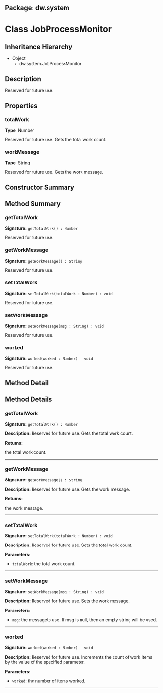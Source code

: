 ## Package: dw.system

# Class JobProcessMonitor

## Inheritance Hierarchy

- Object
  - dw.system.JobProcessMonitor

## Description

Reserved for future use.

## Properties

### totalWork

**Type:** Number

Reserved for future use. Gets the total work count.

### workMessage

**Type:** String

Reserved for future use. Gets the work message.

## Constructor Summary

## Method Summary

### getTotalWork

**Signature:** `getTotalWork() : Number`

Reserved for future use.

### getWorkMessage

**Signature:** `getWorkMessage() : String`

Reserved for future use.

### setTotalWork

**Signature:** `setTotalWork(totalWork : Number) : void`

Reserved for future use.

### setWorkMessage

**Signature:** `setWorkMessage(msg : String) : void`

Reserved for future use.

### worked

**Signature:** `worked(worked : Number) : void`

Reserved for future use.

## Method Detail

## Method Details

### getTotalWork

**Signature:** `getTotalWork() : Number`

**Description:** Reserved for future use. Gets the total work count.

**Returns:**

the total work count.

---

### getWorkMessage

**Signature:** `getWorkMessage() : String`

**Description:** Reserved for future use. Gets the work message.

**Returns:**

the work message.

---

### setTotalWork

**Signature:** `setTotalWork(totalWork : Number) : void`

**Description:** Reserved for future use. Sets the total work count.

**Parameters:**

- `totalWork`: the total work count.

---

### setWorkMessage

**Signature:** `setWorkMessage(msg : String) : void`

**Description:** Reserved for future use. Sets the work message.

**Parameters:**

- `msg`: the messageto use. If msg is null, then an empty string will be used.

---

### worked

**Signature:** `worked(worked : Number) : void`

**Description:** Reserved for future use. Increments the count of work items by the value of the specified parameter.

**Parameters:**

- `worked`: the number of items worked.

---